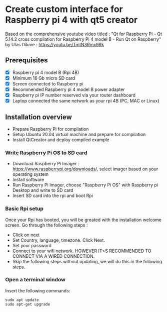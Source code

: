 # Create custom interface for Raspberry pi 4 with qt5 creator

Based on the comprehensive youtube video titled : "Qt for Raspberry Pi - Qt 5.14.2 cross compilation for Raspberry Pi 4 model B - Run Qt on Raspberry" by Ulas Dikme : https://youtu.be/TmtN3Rmx9Rk


## Prerequisites

- [x] Raspberry pi 4 model B (Rpi 4B)
- [x] Minimum 16 Gb micro SD card
- [x] Screen connected to Raspberry pi
- [x] Recommended Raspberry pi 4 model B power adapter
- [x] Raspberry pi IP number reserved via your router dashboard
- [x] Laptop connected the same network as your rpi 4B (PC, MAC or Linux)

## Installation overview

- Prepare Raspberry Pi for compilation
- Setup Ubuntu 20.04 virtual machine and prepare for compilation
- Install QtCreator and deploy compiled example

### Write Raspberry Pi OS to SD card
- Download Raspberry Pi Imager : https://www.raspberrypi.org/downloads/, select imager based on your operating system
- Install software
- Run Raspberry Pi Imager, choose "Raspberry Pi OS" with Raspberry pi Desktop and write to SD card
- Insert SD card into the rpi and boot Rpi

### Basic Rpi setup
Once your Rpi has booted, you will be greated with the installation welcome screen.  Go through the following steps :
- Click on next
- Set Country, language, timezone.  Click Next.
- Set your password
- Connect to your wifi network.  HOWEVER IT<S RECOMMENDED TO CONNECT VIA A WIRED CONNECTION.
- Skip the following steps without updating, we will do this in the following steps.


### Open a terminal window
Insert the following commands:
```
sudo apt update
sudo apt-get upgrade
```
